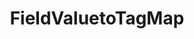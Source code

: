 ---
optionsClassName: FieldValuetoTagMapOptions
optionsClassFullName: MigrationTools.Tools.FieldValuetoTagMapOptions
configurationSamples:
- name: defaults
  description: 
  code: >-
    {
      "MigrationTools": {
        "CommonTools": {
          "FieldMappingTool": {
            "FieldMapDefaults": {
              "FieldValuetoTagMap": {
                "ApplyTo": [
                  "SomeWorkItemType"
                ],
                "formatExpression": "{0}",
                "pattern": "Yes",
                "sourceField": "Microsoft.VSTS.CMMI.Blocked"
              }
            }
          }
        }
      }
    }
  sampleFor: MigrationTools.Tools.FieldValuetoTagMapOptions
- name: Classic
  description: 
  code: >-
    {
      "$type": "FieldValuetoTagMapOptions",
      "Enabled": false,
      "WorkItemTypeName": null,
      "sourceField": "Microsoft.VSTS.CMMI.Blocked",
      "pattern": "Yes",
      "formatExpression": "{0}",
      "ApplyTo": [
        "SomeWorkItemType"
      ]
    }
  sampleFor: MigrationTools.Tools.FieldValuetoTagMapOptions
description: missng XML code comments
className: FieldValuetoTagMap
typeName: FieldMaps
architecture: 
options:
- parameterName: ApplyTo
  type: List
  description: missng XML code comments
  defaultValue: missng XML code comments
- parameterName: Enabled
  type: Boolean
  description: If set to `true` then the Fieldmap will run. Set to `false` and the processor will not run.
  defaultValue: missng XML code comments
- parameterName: formatExpression
  type: String
  description: missng XML code comments
  defaultValue: missng XML code comments
- parameterName: pattern
  type: String
  description: missng XML code comments
  defaultValue: missng XML code comments
- parameterName: sourceField
  type: String
  description: missng XML code comments
  defaultValue: missng XML code comments
- parameterName: WorkItemTypeName
  type: String
  description: missng XML code comments
  defaultValue: missng XML code comments
status: missng XML code comments
processingTarget: missng XML code comments
classFile: /src/MigrationTools.Clients.AzureDevops.ObjectModel/Tools/FieldMappingTool/FieldMaps/FieldValuetoTagMap.cs
optionsClassFile: /src/MigrationTools/Tools/FieldMappingTool/FieldMaps/FieldValuetoTagMapOptions.cs

redirectFrom:
- /Reference/FieldMaps/FieldValuetoTagMapOptions/
layout: reference
toc: true
permalink: /Reference/FieldMaps/FieldValuetoTagMap/
title: FieldValuetoTagMap
categories:
- FieldMaps
- 
topics:
- topic: notes
  path: /FieldMaps/FieldValuetoTagMap-notes.md
  exists: false
  markdown: ''
- topic: introduction
  path: /FieldMaps/FieldValuetoTagMap-introduction.md
  exists: false
  markdown: ''

---